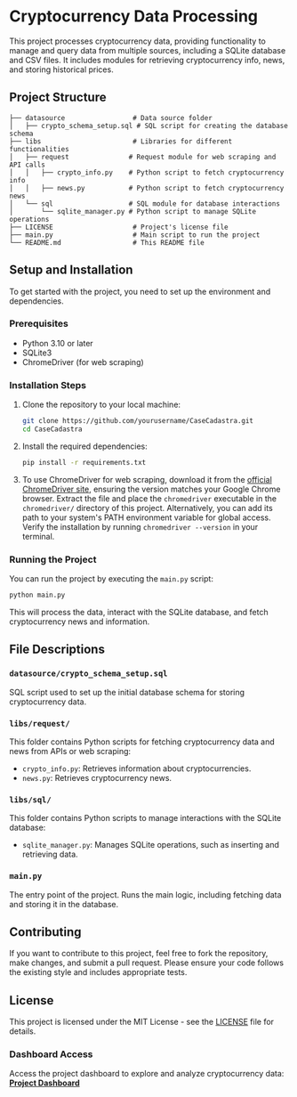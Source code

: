 # Cryptocurrency Data Processing

This project processes cryptocurrency data, providing functionality to manage and query data from multiple sources, including a SQLite database and CSV files. It includes modules for retrieving cryptocurrency info, news, and storing historical prices.

## Project Structure

```plaintext
├── datasource                 # Data source folder
│   ├── crypto_schema_setup.sql # SQL script for creating the database schema
├── libs                       # Libraries for different functionalities
│   ├── request               # Request module for web scraping and API calls
│   │   ├── crypto_info.py    # Python script to fetch cryptocurrency info
│   │   ├── news.py           # Python script to fetch cryptocurrency news
│   └── sql                   # SQL module for database interactions
│       └── sqlite_manager.py # Python script to manage SQLite operations
├── LICENSE                    # Project's license file
├── main.py                    # Main script to run the project
└── README.md                  # This README file
```

## Setup and Installation

To get started with the project, you need to set up the environment and dependencies.

### Prerequisites

- Python 3.10 or later
- SQLite3
- ChromeDriver (for web scraping)

### Installation Steps

1. Clone the repository to your local machine:
   ```bash
   git clone https://github.com/yourusername/CaseCadastra.git
   cd CaseCadastra
   ```

2. Install the required dependencies:
   ```bash
   pip install -r requirements.txt
   ```

3. To use ChromeDriver for web scraping, download it from the [official ChromeDriver site](https://sites.google.com/chromium.org/driver/), ensuring the version matches your Google Chrome browser. Extract the file and place the `chromedriver` executable in the `chromedriver/` directory of this project. Alternatively, you can add its path to your system's PATH environment variable for global access. Verify the installation by running `chromedriver --version` in your terminal.

### Running the Project

You can run the project by executing the `main.py` script:

```bash
python main.py
```

This will process the data, interact with the SQLite database, and fetch cryptocurrency news and information.

## File Descriptions

### `datasource/crypto_schema_setup.sql`

SQL script used to set up the initial database schema for storing cryptocurrency data.

### `libs/request/`

This folder contains Python scripts for fetching cryptocurrency data and news from APIs or web scraping:
- `crypto_info.py`: Retrieves information about cryptocurrencies.
- `news.py`: Retrieves cryptocurrency news.

### `libs/sql/`

This folder contains Python scripts to manage interactions with the SQLite database:
- `sqlite_manager.py`: Manages SQLite operations, such as inserting and retrieving data.

### `main.py`

The entry point of the project. Runs the main logic, including fetching data and storing it in the database.

## Contributing

If you want to contribute to this project, feel free to fork the repository, make changes, and submit a pull request. Please ensure your code follows the existing style and includes appropriate tests.

## License

This project is licensed under the MIT License - see the [LICENSE](LICENSE) file for details.

### Dashboard Access

Access the project dashboard to explore and analyze cryptocurrency data:  
[**Project Dashboard**]([http://your-dashboard-link.com](https://lookerstudio.google.com/reporting/da3719f4-ef0c-41bf-a663-cb1286ef83d7))
